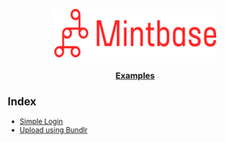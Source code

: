<p align="center">
  <a href="https://mintbase.io">
    <img src="./assets/mb-logo.png" height="96">
    <h3 align="center">Examples</h3>
  </a>
</p>

## Index

- [Simple Login](./simple-login)
- [Upload using Bundlr](./upload-bundlr)